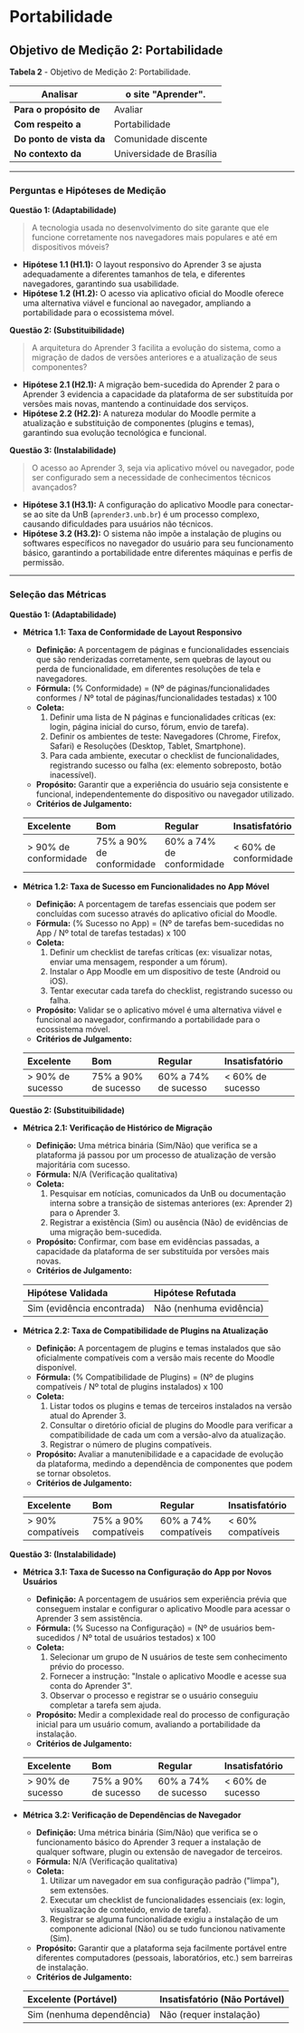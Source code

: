# Portabilidade

## Objetivo de Medição 2: Portabilidade

**Tabela 2** - Objetivo de Medição 2: Portabilidade.

| **Analisar**           | o site "Aprender". |
|------------------------|------------------------------------------------------------------------------------------------|
| **Para o propósito de**| Avaliar              |
| **Com respeito a**     | Portabilidade                                |
| **Do ponto de vista da** | Comunidade discente                                                                     |
| **No contexto da**     | Universidade de Brasília                                                   |

---

### Perguntas e Hipóteses de Medição

**Questão 1: (Adaptabilidade)**
> A tecnologia usada no desenvolvimento do site garante que ele funcione corretamente nos navegadores mais populares e até em dispositivos móveis?

* **Hipótese 1.1 (H1.1):** O layout responsivo do Aprender 3 se ajusta adequadamente a diferentes tamanhos de tela, e diferentes navegadores, garantindo sua usabilidade.
* **Hipótese 1.2 (H1.2):** O acesso via aplicativo oficial do Moodle oferece uma alternativa viável e funcional ao navegador, ampliando a portabilidade para o ecossistema móvel.

**Questão 2: (Substituibilidade)**
> A arquitetura do Aprender 3 facilita a evolução do sistema, como a migração de dados de versões anteriores e a atualização de seus componentes?

* **Hipótese 2.1 (H2.1):** A migração bem-sucedida do Aprender 2 para o Aprender 3 evidencia a capacidade da plataforma de ser substituída por versões mais novas, mantendo a continuidade dos serviços.
* **Hipótese 2.2 (H2.2):** A natureza modular do Moodle permite a atualização e substituição de componentes (plugins e temas), garantindo sua evolução tecnológica e funcional.

**Questão 3: (Instalabilidade)**
> O acesso ao Aprender 3, seja via aplicativo móvel ou navegador, pode ser configurado sem a necessidade de conhecimentos técnicos avançados?

* **Hipótese 3.1 (H3.1):** A configuração do aplicativo Moodle para conectar-se ao site da UnB (`aprender3.unb.br`) é um processo complexo, causando dificuldades para usuários não técnicos.
* **Hipótese 3.2 (H3.2):** O sistema não impõe a instalação de plugins ou softwares específicos no navegador do usuário para seu funcionamento básico, garantindo a portabilidade entre diferentes máquinas e perfis de permissão.

<!-- **Questão 4: (Compatibilidade de Versões)**
> Atividades, recursos e configurações de um curso podem ser "portados" para uma nova versão do Aprender sem perda de dados ou funcionalidade?

* **Hipótese 4.1 (H4.1):** Recursos nativos do Moodle (ex: Fóruns, Tarefas, Questionários) mantêm total compatibilidade quando um curso é restaurado em uma versão mais recente da plataforma.
* **Hipótese 4.2 (H4.2):** Conteúdos que dependem de plugins de terceiros (não-nativos) apresentam um risco significativo de quebra de funcionalidade após uma atualização, exigindo intervenção manual ou substituição. -->

---

### Seleção das Métricas

**Questão 1: (Adaptabilidade)**

* **Métrica 1.1: Taxa de Conformidade de Layout Responsivo**
    * **Definição:** A porcentagem de páginas e funcionalidades essenciais que são renderizadas corretamente, sem quebras de layout ou perda de funcionalidade, em diferentes resoluções de tela e navegadores.
    * **Fórmula:** (% Conformidade) = (Nº de páginas/funcionalidades conformes / Nº total de páginas/funcionalidades testadas) x 100
    * **Coleta:**
        1. Definir uma lista de N páginas e funcionalidades críticas (ex: login, página inicial do curso, fórum, envio de tarefa).
        2. Definir os ambientes de teste: Navegadores (Chrome, Firefox, Safari) e Resoluções (Desktop, Tablet, Smartphone).
        3. Para cada ambiente, executar o checklist de funcionalidades, registrando sucesso ou falha (ex: elemento sobreposto, botão inacessível).
    * **Propósito:** Garantir que a experiência do usuário seja consistente e funcional, independentemente do dispositivo ou navegador utilizado.
    * **Critérios de Julgamento:**

    | Excelente | Bom | Regular | Insatisfatório |
    | :--- | :--- | :--- | :--- |
    | > 90% de conformidade | 75% a 90% de conformidade | 60% a 74% de conformidade | < 60% de conformidade |

* **Métrica 1.2: Taxa de Sucesso em Funcionalidades no App Móvel**
    * **Definição:** A porcentagem de tarefas essenciais que podem ser concluídas com sucesso através do aplicativo oficial do Moodle.
    * **Fórmula:** (% Sucesso no App) = (Nº de tarefas bem-sucedidas no App / Nº total de tarefas testadas) x 100
    * **Coleta:**
        1. Definir um checklist de tarefas críticas (ex: visualizar notas, enviar uma mensagem, responder a um fórum).
        2. Instalar o App Moodle em um dispositivo de teste (Android ou iOS).
        3. Tentar executar cada tarefa do checklist, registrando sucesso ou falha.
    * **Propósito:** Validar se o aplicativo móvel é uma alternativa viável e funcional ao navegador, confirmando a portabilidade para o ecossistema móvel.
    * **Critérios de Julgamento:**

    | Excelente | Bom | Regular | Insatisfatório |
    | :--- | :--- | :--- | :--- |
    | > 90% de sucesso | 75% a 90% de sucesso | 60% a 74% de sucesso | < 60% de sucesso |

**Questão 2: (Substituibilidade)**

* **Métrica 2.1: Verificação de Histórico de Migração**
    * **Definição:** Uma métrica binária (Sim/Não) que verifica se a plataforma já passou por um processo de atualização de versão majoritária com sucesso.
    * **Fórmula:** N/A (Verificação qualitativa)
    * **Coleta:**
        1. Pesquisar em notícias, comunicados da UnB ou documentação interna sobre a transição de sistemas anteriores (ex: Aprender 2) para o Aprender 3.
        2. Registrar a existência (Sim) ou ausência (Não) de evidências de uma migração bem-sucedida.
    * **Propósito:** Confirmar, com base em evidências passadas, a capacidade da plataforma de ser substituída por versões mais novas.
    * **Critérios de Julgamento:**

    | Hipótese Validada | Hipótese Refutada |
    | :--- | :--- |
    | Sim (evidência encontrada) | Não (nenhuma evidência) |

* **Métrica 2.2: Taxa de Compatibilidade de Plugins na Atualização**
    * **Definição:** A porcentagem de plugins e temas instalados que são oficialmente compatíveis com a versão mais recente do Moodle disponível.
    * **Fórmula:** (% Compatibilidade de Plugins) = (Nº de plugins compatíveis / Nº total de plugins instalados) x 100
    * **Coleta:**
        1. Listar todos os plugins e temas de terceiros instalados na versão atual do Aprender 3.
        2. Consultar o diretório oficial de plugins do Moodle para verificar a compatibilidade de cada um com a versão-alvo da atualização.
        3. Registrar o número de plugins compatíveis.
    * **Propósito:** Avaliar a manutenibilidade e a capacidade de evolução da plataforma, medindo a dependência de componentes que podem se tornar obsoletos.
    * **Critérios de Julgamento:**

    | Excelente | Bom | Regular | Insatisfatório |
    | :--- | :--- | :--- | :--- |
    | > 90% compatíveis | 75% a 90% compatíveis | 60% a 74% compatíveis | < 60% compatíveis |

**Questão 3: (Instalabilidade)**

* **Métrica 3.1: Taxa de Sucesso na Configuração do App por Novos Usuários**
    * **Definição:** A porcentagem de usuários sem experiência prévia que conseguem instalar e configurar o aplicativo Moodle para acessar o Aprender 3 sem assistência.
    * **Fórmula:** (% Sucesso na Configuração) = (Nº de usuários bem-sucedidos / Nº total de usuários testados) x 100
    * **Coleta:**
        1. Selecionar um grupo de N usuários de teste sem conhecimento prévio do processo.
        2. Fornecer a instrução: "Instale o aplicativo Moodle e acesse sua conta do Aprender 3".
        3. Observar o processo e registrar se o usuário conseguiu completar a tarefa sem ajuda.
    * **Propósito:** Medir a complexidade real do processo de configuração inicial para um usuário comum, avaliando a portabilidade da instalação.
    * **Critérios de Julgamento:**

    | Excelente | Bom | Regular | Insatisfatório |
    | :--- | :--- | :--- | :--- |
    | > 90% de sucesso | 75% a 90% de sucesso | 60% a 74% de sucesso | < 60% de sucesso |

* **Métrica 3.2: Verificação de Dependências de Navegador**
    * **Definição:** Uma métrica binária (Sim/Não) que verifica se o funcionamento básico do Aprender 3 requer a instalação de qualquer software, plugin ou extensão de navegador de terceiros.
    * **Fórmula:** N/A (Verificação qualitativa)
    * **Coleta:**
        1. Utilizar um navegador em sua configuração padrão ("limpa"), sem extensões.
        2. Executar um checklist de funcionalidades essenciais (ex: login, visualização de conteúdo, envio de tarefa).
        3. Registrar se alguma funcionalidade exigiu a instalação de um componente adicional (Não) ou se tudo funcionou nativamente (Sim).
    * **Propósito:** Garantir que a plataforma seja facilmente portável entre diferentes computadores (pessoais, laboratórios, etc.) sem barreiras de instalação.
    * **Critérios de Julgamento:**

    | Excelente (Portável) | Insatisfatório (Não Portável) |
    | :--- | :--- |
    | Sim (nenhuma dependência) | Não (requer instalação) |
<!-- 
**Questão 4: (Compatibilidade de Versões)**

* **Métrica 4.1: Taxa de Sucesso na Restauração de Cursos (Recursos Nativos)**
    * **Definição:** A porcentagem de recursos e atividades nativas de um curso que são restaurados com sucesso e permanecem 100% funcionais após a migração para uma nova versão do Moodle.
    * **Fórmula:** (% Sucesso na Restauração) = (Nº de recursos nativos funcionais / Nº total de recursos nativos testados) x 100
    * **Coleta:**
        1. Criar um curso de teste em uma versão anterior do Moodle, contendo uma amostra de N recursos nativos (fóruns, tarefas, questionários, etc.).
        2. Realizar o backup do curso.
        3. Restaurar o backup na versão atual do Aprender 3.
        4. Verificar sistematicamente o funcionamento de cada um dos N recursos.
    * **Propósito:** Medir a confiabilidade da portabilidade do conteúdo do curso, garantindo que o trabalho dos professores não seja perdido em atualizações.
    * **Critérios de Julgamento:**

    | Excelente | Bom | Regular | Insatisfatório |
    | :--- | :--- | :--- | :--- |
    | > 90% de sucesso | 75% a 90% de sucesso | 60% a 74% de sucesso | < 60% de sucesso |

* **Métrica 4.2: Taxa de Falha de Plugins de Terceiros Pós-Restauração**
    * **Definição:** A porcentagem de atividades baseadas em plugins de terceiros que se tornam não funcionais após a restauração de um curso em uma nova versão.
    * **Fórmula:** (% Falha de Plugins) = (Nº de plugins de terceiros com falha / Nº total de plugins de terceiros testados) x 100
    * **Coleta:**
        1. Criar um curso de teste em uma versão anterior, utilizando M plugins de terceiros.
        2. Realizar o backup e restaurá-lo na versão atual do Aprender 3.
        3. Tentar acessar e utilizar cada uma das M atividades baseadas em plugins.
        4. Registrar o número de atividades que apresentaram falha.
    * **Propósito:** Identificar o risco associado ao uso de plugins não-nativos, que podem comprometer a portabilidade do conteúdo a longo prazo.
    * **Critérios de Julgamento:**

    | Excelente | Bom | Regular | Insatisfatório |
    | :--- | :--- | :--- | :--- |
    | < 5% de falha | 5% a 15% de falha | 16% a 30% de falha | > 30% de falha | -->
